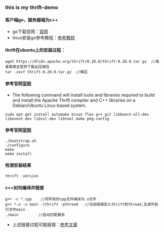 ### this is my thrift-demo

#### 客户端go，服务器端为c++
- go下载官网：[官网](https://golang.google.cn/dl/)
- linux安装go参考教程：[参考教程](https://www.liwenzhou.com/posts/Go/install/)

#### thrift在ubuntu上的安装过程：
```
wget https://dlcdn.apache.org/thrift/0.20.0/thrift-0.20.0.tar.gz  //或者直接去官网下载此压缩包
tar -zxvf thrift-0.20.0.tar.gz  //解压
```
#### 参考官网[官网](https://thrift.apache.org/docs/install/debian.html)
- The following command will install tools and libraries required to build and install the Apache Thrift compiler and C++ libraries on a Debian/Ubuntu Linux based system.
```
sudo apt-get install automake bison flex g++ git libboost-all-dev libevent-dev libssl-dev libtool make pkg-config
```
#### 参考官网[官网](https://thrift.apache.org/docs/BuildingFromSource)
```
./bootstrap.sh
./configure
make
make install
```

#### 检测安装结果
```
thrift -version
```


#### c++如何编译并链接
```
g++ -c *.cpp    //将所有的cpp文件编译为.o文件
g++ *.o -o main -lthrift -pthread   //动态链接加入thrift和thread,生成可执行文件main
./main         //启动匹配服务
```
- 上述链接过程可能报错：[参考文章](https://blog.csdn.net/vitaminc4/article/details/78707198)


